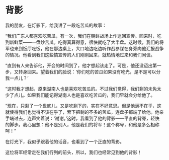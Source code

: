 # 背影

我的朋友，在灯影下，给我讲了一段吃苦瓜的故事： 

“我们广东人都喜欢吃苦瓜，有一次，我们在朝鲜战场上作巡回宣传。回来时，吃到新鲜菜——一盘炒苦瓜。吃得真算得意，很快就吃了大半盘。这时候，我们的将军也来到饭厅吃饭，他在那边桌上，大口地边吃边听作战参谋在身旁向他汇报战争的情况。他看到我们这些搞宣传的人们刚刚回来，就热情地过来和我们闲谈。 

“直到有人来告诉他，开会的时间到了，他才想起该走了。可是，他还没迈出第一步，又转身回来。望着我们的脸说：‘你们吃的苦瓜如果没有吃光，是不是可以分我一点儿？’ 

“这时我才想起，原来湖南人也是喜欢吃苦瓜的。不过我们觉得，我们剩的未免太少了点儿。如果我们能记得湖南人也是喜欢吃苦瓜的，我们早就会分给他了。 

“现在，只剩了一个盘底儿，又是吃剩下的，实在不好意思。但是他满不在乎，这就使得我们也觉得不该在乎了，索下把剩的不多的苦瓜，连盘子都端了给他。他亲手端过去，连声笑着说：‘谢谢。’这时，我看到了他的背影——平直的背脊，轻快的脚步。我心里想：他不是别人，他是我们的将军！这个称号，和他是多么相称呵！” 

在灯光下，我似乎跟着他的话音，也看到了一个正直的背影。 

这位将军经常走在我们行列的前头，所以，我们也经常见到他的背影！
 